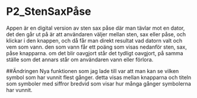 # P2_StenSaxPåse
Appen är en digital version av sten sax påse där man tävlar mot en dator, det den går ut på är att användaren väljer mellan sten, sax eller påse, och klickar i den knappen, och då får man direkt resultat vad datorn valt och vem som vann. den som vann får ett poäng som visas nedanför sten, sax, påse knapparna. om det blir oavgjort står det tydligt oavgjort, på samma ställe som det annars står om användaren vann eller förlora. 

##Ändringen
Nya funktionen som jag lade till var att man kan se vilken symbol som har vunnit flest gånger. detta visas mellan knapparna och titeln som symboler med siffror bredvid som visar hur många gånger symbolerna har vunnit.

